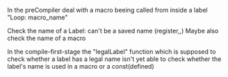 In the preCompiler deal with a macro beeing called from inside a label
"Loop: macro_name"

Check the name of a Label: can't be a saved name (register,,)
Maybe also check the name of a macro

In the compile-first-stage the "legalLabel" function which is supposed to check whether a 
label has a legal name isn't yet able to check whether the label's name is used in a macro
or a const(defined)
